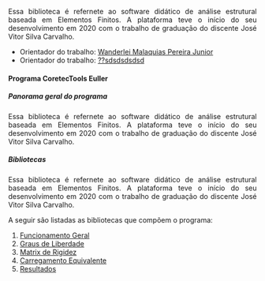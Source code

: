 
<p style='text-align: justify;'>Essa biblioteca é refernete ao software didático de análise estrutural baseada em Elementos Finitos. A plataforma teve o início do seu desenvolvimento em 2020 com o trabalho de graduação do discente José Vitor Silva Carvalho.</p>
  
- Orientador do trabalho:  [Wanderlei Malaquias Pereira Junior](http://lattes.cnpq.br/2268506213083114)
- Orientador do trabalho:  [??sdsdsdsdsd](http://lattes.cnpq.br/2268506213083114)

#### Programa CoretecTools Euller

##### Panorama geral do programa
<p style='text-align: justify;'>Essa biblioteca é refernete ao software didático de análise estrutural baseada em Elementos Finitos. A plataforma teve o início do seu desenvolvimento em 2020 com o trabalho de graduação do discente José Vitor Silva Carvalho.</p>

##### Bibliotecas
<p style='text-align: justify;'>Essa biblioteca é refernete ao software didático de análise estrutural baseada em Elementos Finitos. A plataforma teve o início do seu desenvolvimento em 2020 com o trabalho de graduação do discente José Vitor Silva Carvalho.</p>

A seguir são listadas as bibliotecas que compõem o programa:
1. [Funcionamento Geral](https://github.com/wmpjrufg/ANALISEMATRICIAL/blob/gh-pages/LIBRARY_WORKFLOW.html)
2. [Graus de Liberdade](https://github.com/wmpjrufg/ANALISEMATRICIAL/blob/gh-pages/LIBRARY_WORKFLOW.html)
3. [Matrix de Rigidez](https://github.com/wmpjrufg/ANALISEMATRICIAL/blob/gh-pages/LIBRARY_WORKFLOW.html)
3. [Carregamento Equivalente](https://github.com/wmpjrufg/ANALISEMATRICIAL/blob/gh-pages/LIBRARY_WORKFLOW.html)
4. [Resultados](https://github.com/wmpjrufg/ANALISEMATRICIAL/blob/gh-pages/LIBRARY_WORKFLOW.html)
